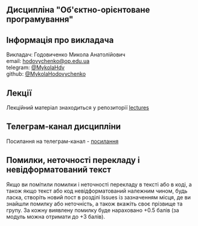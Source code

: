 ## Дисципліна "Об'єктно-орієнтоване програмування"

## Інформація про викладача

Викладач: Годовиченко Микола Анатолійович<br>
email: hodovychenko@op.edu.ua<br>
telegram: [@MykolaHdv](https://t.me/MykolaHdv)<br>
github: [@MykolaHodovychenko](https://github.com/MykolaHodovychenko)

## Лекції 

Лекційний матеріал знаходиться у репозиторії [lectures](https://github.com/JavaOPNU/lectures)

## Телеграм-канал дисципліни

Посилання на телеграм-канал - [посилання](https://t.me/+1wVGtj22qoM4MjYy)

## Помилки, неточності перекладу і невідформатований текст

Якщо ви помітили помилки і неточності перекладу в тексті або в коді, а також якщо текст або код невідформатований належним чином, будь ласка, створіть новий пост в розділі Issues із зазначенням місця, де ви знайшли помилку або неточність, а також вкажіть своє прізвище та групу. За кожну виявлену помилку буде нараховано +0.5 балів (за модуль можна отримати до +3 балів).
